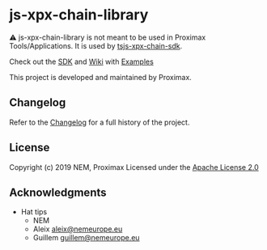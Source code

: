 # js-xpx-chain-library

:warning:️ js-xpx-chain-library is not meant to be used in Proximax Tools/Applications.
It is used by [tsjs-xpx-chain-sdk](https://github.com/proximax-storage/tsjs-xpx-chain-sdk).

Check out the [SDK](https://github.com/proximax-storage/tsjs-xpx-chain-sdk) and [Wiki](https://github.com/proximax-storage/tsjs-xpx-chain-sdk/wiki) with [Examples](https://github.com/proximax-storage/tsjs-xpx-chain-sdk/wiki/Examples)

This project is developed and maintained by Proximax.

## Changelog

Refer to the [Changelog](CHANGELOG.md) for a full history of the project.

## License

Copyright (c) 2019 NEM, Proximax
Licensed under the [Apache License 2.0](LICENSE)

## Acknowledgments
* Hat tips
    * NEM
    * Aleix <aleix@nemeurope.eu>
    * Guillem <guillem@nemeurope.eu>
